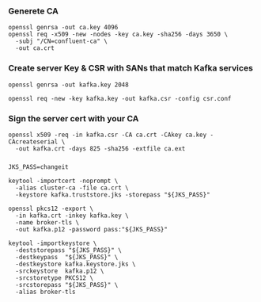 ### Generete CA
```
openssl genrsa -out ca.key 4096
openssl req -x509 -new -nodes -key ca.key -sha256 -days 3650 \
  -subj "/CN=confluent-ca" \
  -out ca.crt
```

### Create server Key & CSR with SANs that match Kafka services

````
openssl genrsa -out kafka.key 2048

openssl req -new -key kafka.key -out kafka.csr -config csr.conf
````

### Sign the server cert with your CA
```
openssl x509 -req -in kafka.csr -CA ca.crt -CAkey ca.key -CAcreateserial \
  -out kafka.crt -days 825 -sha256 -extfile ca.ext
```
### 

```
JKS_PASS=changeit

keytool -importcert -noprompt \
  -alias cluster-ca -file ca.crt \
  -keystore kafka.truststore.jks -storepass "${JKS_PASS}"
  
openssl pkcs12 -export \
  -in kafka.crt -inkey kafka.key \
  -name broker-tls \
  -out kafka.p12 -password pass:"${JKS_PASS}"

keytool -importkeystore \
  -deststorepass "${JKS_PASS}" \
  -destkeypass  "${JKS_PASS}" \
  -destkeystore kafka.keystore.jks \
  -srckeystore  kafka.p12 \
  -srcstoretype PKCS12 \
  -srcstorepass "${JKS_PASS}" \
  -alias broker-tls
```